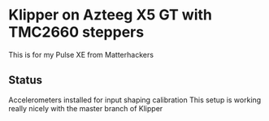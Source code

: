 # Klipper on Azteeg X5 GT with TMC2660 steppers

This is for my Pulse XE from Matterhackers

## Status
Accelerometers installed for input shaping calibration
This setup is working really nicely with the master branch of Klipper
